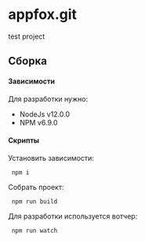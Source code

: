 # appfox.git
test project


## Сборка

#### Зависимости

Для разработки нужно:

- NodeJs v12.0.0
- NPM v6.9.0

#### Скрипты

Установить зависимости:

```
 npm i
```

Собрать проект:

```
 npm run build
```

Для разработки используется вотчер:

```
 npm run watch
```
